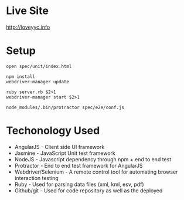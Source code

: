 Live Site
=========
http://loveyyc.info


Setup
=====


```
open spec/unit/index.html

npm install
webdriver-manager update

ruby server.rb $2>1
webdriver-manager start $2>1

node_modules/.bin/protractor spec/e2e/conf.js

```

Techonology Used
================

* AngularJS - Client side UI framework
* Jasmine - JavaScript Unit test framework
* NodeJS - Javascript dependency through npm + end to end test
* Protractor - End to end test framework for AngularJS
* Webdriver/Selenium - A remote control tool for automating browser interaction testing
* Ruby - Used for parsing data files (xml, kml, esv, pdf)
* Github/git - Used for code repository as well as the deployed
